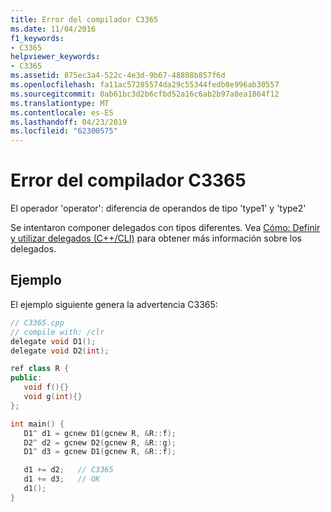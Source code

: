 ```yaml
---
title: Error del compilador C3365
ms.date: 11/04/2016
f1_keywords:
- C3365
helpviewer_keywords:
- C3365
ms.assetid: 875ec3a4-522c-4e3d-9b67-48808b857f6d
ms.openlocfilehash: fa11ac57205574da29c55344fedb0e996ab30557
ms.sourcegitcommit: 0ab61bc3d2b6cfbd52a16c6ab2b97a8ea1864f12
ms.translationtype: MT
ms.contentlocale: es-ES
ms.lasthandoff: 04/23/2019
ms.locfileid: "62300575"
---
```

# <a name="compiler-error-c3365"></a>Error del compilador C3365

El operador 'operator': diferencia de operandos de tipo 'type1' y 'type2'

Se intentaron componer delegados con tipos diferentes.  Vea [Cómo: Definir y utilizar delegados (C++/CLI)](../../dotnet/how-to-define-and-use-delegates-cpp-cli.md) para obtener más información sobre los delegados.

## <a name="example"></a>Ejemplo

El ejemplo siguiente genera la advertencia C3365:

```cpp
// C3365.cpp
// compile with: /clr
delegate void D1();
delegate void D2(int);

ref class R {
public:
   void f(){}
   void g(int){}
};

int main() {
   D1^ d1 = gcnew D1(gcnew R, &R::f);
   D2^ d2 = gcnew D2(gcnew R, &R::g);
   D1^ d3 = gcnew D1(gcnew R, &R::f);

   d1 += d2;   // C3365
   d1 += d3;   // OK
   d1();
}
```